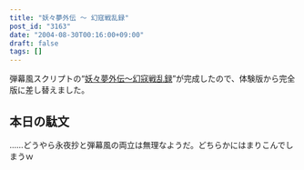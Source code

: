 ```yaml
---
title: "妖々夢外伝 ～ 幻寇戦乱録"
post_id: "3163"
date: "2004-08-30T00:16:00+09:00"
draft: false
tags: []
---
```



弾幕風スクリプトの“[妖々夢外伝～幻寇戦乱録](/tag/touhou-pcb-g)”が完成したので、体験版から完全版に差し替えました。
## 本日の駄文
……どうやら永夜抄と弾幕風の両立は無理なようだ。どちらかにはまりこんでしまうｗ
